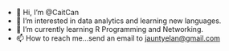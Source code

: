 - 👋 Hi, I’m @CaitCan
- 👀 I’m interested in data analytics and learning new languages.
- 🌱 I’m currently learning R Programming and Networking.
- 📫 How to reach me...send an email to jauntyelan@gmail.com

<!---
CaitCan/CaitCan is a ✨ special ✨ repository because its `README.md` (this file) appears on your GitHub profile.
You can click the Preview link to take a look at your changes.
--->
